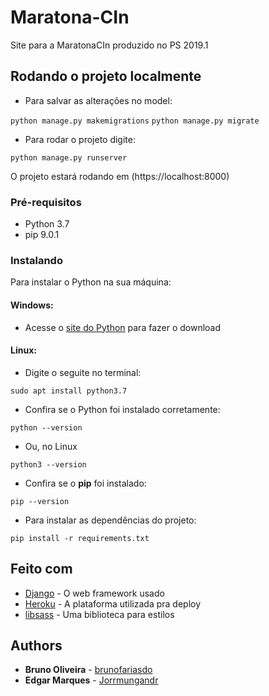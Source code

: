 # Maratona-CIn

Site para a MaratonaCIn produzido no PS 2019.1

## Rodando o projeto localmente

- Para salvar as alterações no model:

```python manage.py makemigrations```
```python manage.py migrate```

- Para rodar o projeto digite:

```python manage.py runserver```

O projeto estará rodando em (https://localhost:8000)

### Pré-requisitos

- Python 3.7
- pip 9.0.1

### Instalando

Para instalar o Python na sua máquina:

#### Windows:
- Acesse o [site do Python](https://www.python.org/downloads/) para fazer o download

#### Linux:

- Digite o seguite no terminal:

```sudo apt install python3.7```

- Confira se o Python foi instalado corretamente:

```python --version```

- Ou, no Linux

```python3 --version```

- Confira se o **pip** foi instalado:

```pip --version```


- Para instalar as dependências do projeto:

```pip install -r requirements.txt```

## Feito com

* [Django](https://www.djangoproject.com) - O web framework usado
* [Heroku](https://www.heroku.com/platform) - A plataforma utilizada pra deploy
* [libsass](https://sass-lang.com/libsass) - Uma biblioteca para estilos

## Authors

* **Bruno Oliveira** - [brunofariasdo](https://github.com/brunofariasdo)
* **Edgar Marques** - [Jorrmungandr](https://github.com/Jorrmungandr)
